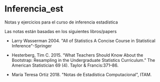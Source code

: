 # Inferencia_est
Notas y ejercicios para el curso de inferencia estadística 


Las notas están basadas en los siguientes libros/papers

- Larry Wasserman 2004. "All of Statistics A Concise Course in Statistical Inference"-Springer 

- Hesterberg, Tim C. 2015. “What Teachers Should Know About the Bootstrap: Resampling in the Undergraduate Statistics Curriculum.” The American Statistician 69 (4). Taylor & Francis:371–86. 

- María Teresa Ortiz 2018. "Notas de Estadística Computacional", ITAM.  